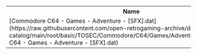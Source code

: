 <table>
<tr><th>Name</th><th>Size</th></tr>
<tr><td>
[Commodore C64 - Games - Adventure - [SFX].dat](https://raw.githubusercontent.com/open-retrogaming-archive/dat-catalog/main/root/basic/TOSEC/Commodore/C64/Games/Adventure/[SFX]/Commodore C64 - Games - Adventure - [SFX].dat)
</td><td>1275</td></tr>
</table>
